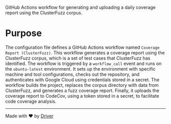 <!--------------------------------------------------------------------------------->
<!-- IMPORTANT: This file is auto-generated by Driver (https://driver.ai). -------->
<!-- Manual edits may be overwritten on future commits. --------------------------->
<!--------------------------------------------------------------------------------->

GitHub Actions workflow for generating and uploading a daily coverage report using the ClusterFuzz corpus.

# Purpose
The configuration file defines a GitHub Actions workflow named `Coverage Report (ClusterFuzz)`. This workflow generates a coverage report using the ClusterFuzz corpus, which is a set of test cases that ClusterFuzz has identified. The workflow is triggered by a `workflow_call` event and runs on the `ubuntu-latest` environment. It sets up the environment with specific machine and tool configurations, checks out the repository, and authenticates with Google Cloud using credentials stored in a secret. The workflow builds the project, replaces the corpus directory with data from ClusterFuzz, and generates a fuzz coverage report. Finally, it uploads the coverage report to CodeCov, using a token stored in a secret, to facilitate code coverage analysis.

---
Made with ❤️ by [Driver](https://www.driver.ai/)